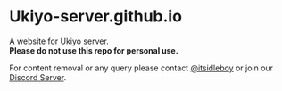 # Ukiyo-server.github.io

A website for Ukiyo server.  
**Please do not use this repo for personal use.**

For content removal or any query please contact [@itsidleboy](https://github.com/itsidleboy) or join our [Discord Server](https://discord.gg/ukiyo-fu-shi-937243464079400990).
